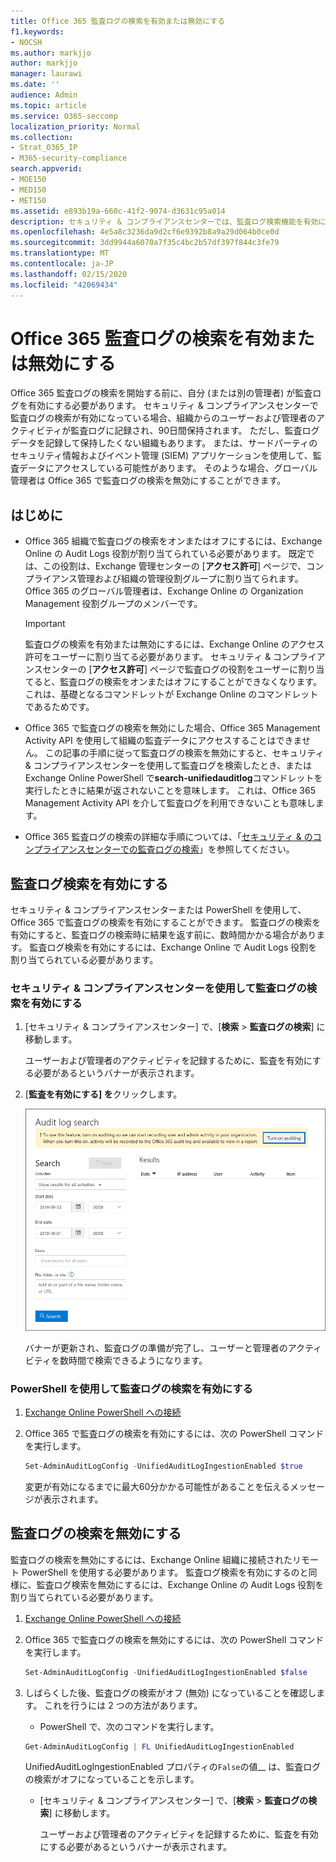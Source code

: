 ```yaml
---
title: Office 365 監査ログの検索を有効または無効にする
f1.keywords:
- NOCSH
ms.author: markjjo
author: markjjo
manager: laurawi
ms.date: ''
audience: Admin
ms.topic: article
ms.service: O365-seccomp
localization_priority: Normal
ms.collection:
- Strat_O365_IP
- M365-security-compliance
search.appverid:
- MOE150
- MED150
- MET150
ms.assetid: e893b19a-660c-41f2-9074-d3631c95a014
description: セキュリティ & コンプライアンスセンターでは、監査ログ検索機能を有効にすることができます。 変更した場合は、いつでもオフにすることができます。 監査ログ検索がオフになっている場合、管理者は、組織内のユーザーおよび管理者のアクティビティに対して Office 365 監査ログを検索することはできません。
ms.openlocfilehash: 4e5a8c3236da9d2cf6e9392b8a9a29d064b0ce0d
ms.sourcegitcommit: 3dd9944a6070a7f35c4bc2b57df397f844c3fe79
ms.translationtype: MT
ms.contentlocale: ja-JP
ms.lasthandoff: 02/15/2020
ms.locfileid: "42069434"
---
```

# <a name="turn-office-365-audit-log-search-on-or-off"></a>Office 365 監査ログの検索を有効または無効にする

Office 365 監査ログの検索を開始する前に、自分 (または別の管理者) が監査ログを有効にする必要があります。 セキュリティ & コンプライアンスセンターで監査ログの検索が有効になっている場合、組織からのユーザーおよび管理者のアクティビティが監査ログに記録され、90日間保持されます。 ただし、監査ログデータを記録して保持したくない組織もあります。 または、サードパーティのセキュリティ情報およびイベント管理 (SIEM) アプリケーションを使用して、監査データにアクセスしている可能性があります。 そのような場合、グローバル管理者は Office 365 で監査ログの検索を無効にすることができます。
  
## <a name="before-you-begin"></a>はじめに

- Office 365 組織で監査ログの検索をオンまたはオフにするには、Exchange Online の Audit Logs 役割が割り当てられている必要があります。 既定では、この役割は、Exchange 管理センターの [**アクセス許可**] ページで、コンプライアンス管理および組織の管理役割グループに割り当てられます。 Office 365 のグローバル管理者は、Exchange Online の Organization Management 役割グループのメンバーです。 
    
    > [!IMPORTANT]
    > 監査ログの検索を有効または無効にするには、Exchange Online のアクセス許可をユーザーに割り当てる必要があります。 セキュリティ & コンプライアンスセンターの [**アクセス許可**] ページで監査ログの役割をユーザーに割り当てると、監査ログの検索をオンまたはオフにすることができなくなります。 これは、基礎となるコマンドレットが Exchange Online のコマンドレットであるためです。 
  
- Office 365 で監査ログの検索を無効にした場合、Office 365 Management Activity API を使用して組織の監査データにアクセスすることはできません。 この記事の手順に従って監査ログの検索を無効にすると、セキュリティ & コンプライアンスセンターを使用して監査ログを検索したとき、または Exchange Online PowerShell で**search-unifiedauditlog**コマンドレットを実行したときに結果が返されないことを意味します。 これは、Office 365 Management Activity API を介して監査ログを利用できないことも意味します。  
    
- Office 365 監査ログの検索の詳細な手順については、「[セキュリティ & のコンプライアンスセンターでの監査ログの検索](search-the-audit-log-in-security-and-compliance.md)」を参照してください。
    
## <a name="turn-on-audit-log-search"></a>監査ログ検索を有効にする

セキュリティ & コンプライアンスセンターまたは PowerShell を使用して、Office 365 で監査ログの検索を有効にすることができます。 監査ログの検索を有効にすると、監査ログの検索時に結果を返す前に、数時間かかる場合があります。 監査ログ検索を有効にするには、Exchange Online で Audit Logs 役割を割り当てられている必要があります。
  
### <a name="use-the-security--compliance-center-to-turn-on-audit-log-search"></a>セキュリティ & コンプライアンスセンターを使用して監査ログの検索を有効にする

1. [セキュリティ & コンプライアンスセンター] で、[**検索** \> **監査ログの検索**] に移動します。
    
   ユーザーおよび管理者のアクティビティを記録するために、監査を有効にする必要があるというバナーが表示されます。

2. [**監査を有効にする] を**クリックします。
    
    ![[監査を有効にする] をクリックします。](../media/39a9d35f-88d0-4bbe-a962-0be2f838e2bf.png)
  
    バナーが更新され、監査ログの準備が完了し、ユーザーと管理者のアクティビティを数時間で検索できるようになります。
    
### <a name="use-powershell-to-turn-on-audit-log-search"></a>PowerShell を使用して監査ログの検索を有効にする

1. [Exchange Online PowerShell への接続](https://go.microsoft.com/fwlink/p/?LinkID=396554)
    
2. Office 365 で監査ログの検索を有効にするには、次の PowerShell コマンドを実行します。
    
    ```powershell
    Set-AdminAuditLogConfig -UnifiedAuditLogIngestionEnabled $true
    ```

    変更が有効になるまでに最大60分かかる可能性があることを伝えるメッセージが表示されます。
  
## <a name="turn-off-audit-log-search"></a>監査ログの検索を無効にする

監査ログの検索を無効にするには、Exchange Online 組織に接続されたリモート PowerShell を使用する必要があります。 監査ログ検索を有効にするのと同様に、監査ログ検索を無効にするには、Exchange Online の Audit Logs 役割を割り当てられている必要があります。
  
1. [Exchange Online PowerShell への接続](https://go.microsoft.com/fwlink/p/?LinkID=396554)
    
2. Office 365 で監査ログの検索を無効にするには、次の PowerShell コマンドを実行します。
    
    ```powershell
    Set-AdminAuditLogConfig -UnifiedAuditLogIngestionEnabled $false
    ```

3. しばらくした後、監査ログの検索がオフ (無効) になっていることを確認します。 これを行うには 2 つの方法があります。
    
    - PowerShell で、次のコマンドを実行します。

    ```powershell
    Get-AdminAuditLogConfig | FL UnifiedAuditLogIngestionEnabled
    ```

      UnifiedAuditLogIngestionEnabled プロパティの`False`の値__ は、監査ログの検索がオフになっていることを示します。 
    
    - [セキュリティ & コンプライアンスセンター] で、[**検索** \> **監査ログの検索**] に移動します。
    
      ユーザーおよび管理者のアクティビティを記録するために、監査を有効にする必要があるというバナーが表示されます。
